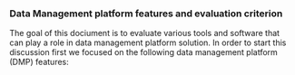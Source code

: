 
### Data Management platform features and evaluation criterion


The goal of this dociument is to evaluate various tools and software that can play a role in data management platform solution. In order to start this discussion first we focused on the following data management platform (DMP) features: 
